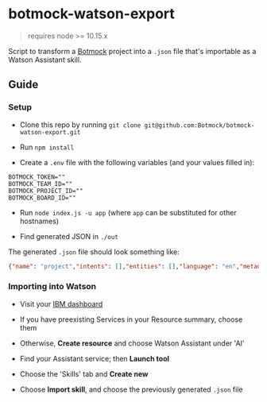 # botmock-watson-export

> requires node >= 10.15.x

Script to transform a [Botmock](https://botmock.com) project into a `.json` file that's importable as a Watson Assistant skill.

## Guide

### Setup

* Clone this repo by running `git clone git@github.com:Botmock/botmock-watson-export.git`

* Run `npm install`

* Create a `.env` file with the following variables (and your values filled in):

```console
BOTMOCK_TOKEN=""
BOTMOCK_TEAM_ID=""
BOTMOCK_PROJECT_ID=""
BOTMOCK_BOARD_ID=""
```

* Run `node index.js -u app` (where `app` can be substituted for other hostnames)

* Find generated JSON in `./out`

The generated `.json` file should look something like:

```json
{"name": "project","intents": [],"entities": [],"language": "en","metadata": {},"description": "","dialog_nodes": [],"workspace_id": "","counterexamples": [],"learning_opt_out": false,"status": "Non Existent"}
```

### Importing into Watson

* Visit your [IBM dashboard](https://cloud.ibm.com)

* If you have preexisting Services in your Resource summary, choose them

* Otherwise, **Create resource** and choose Watson Assistant under 'AI'

* Find your Assistant service; then **Launch tool**

* Choose the 'Skills' tab and **Create new**

* Choose **Import skill**, and choose the previously generated `.json` file
